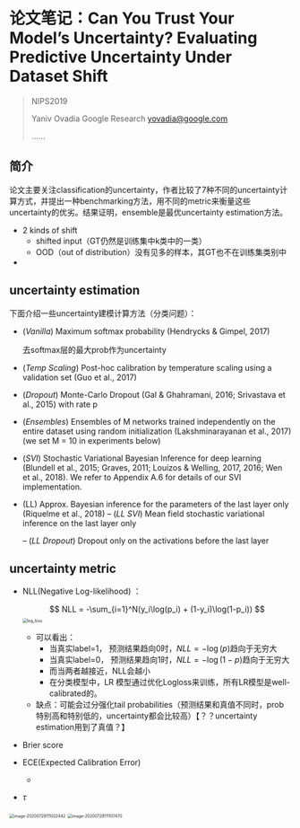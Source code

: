 # 论文笔记：Can You Trust Your Model’s Uncertainty? Evaluating Predictive Uncertainty Under Dataset Shift

> NIPS2019
>
> Yaniv Ovadia Google Research  yovadia@google.com
>
> ……

## 简介

论文主要关注classification的uncertainty，作者比较了7种不同的uncertainty计算方式，并提出一种benchmarking方法，用不同的metric来衡量这些uncertainty的优劣。结果证明，ensemble是最优uncertainty estimation方法。

- 2 kinds of shift
  - shifted input（GT仍然是训练集中k类中的一类）
  - OOD（out of distribution）没有见多的样本，其GT也不在训练集类别中
- 

## uncertainty estimation

下面介绍一些uncertainty建模计算方法（分类问题）：

- (*Vanilla*) Maximum softmax probability (Hendrycks & Gimpel, 2017)

  去softmax层的最大prob作为uncertainty

- (*Temp Scaling*) Post-hoc calibration by temperature scaling using a validation set (Guo et al., 2017)

  

- (*Dropout*) Monte-Carlo Dropout (Gal & Ghahramani, 2016; Srivastava et al., 2015) with rate p

- (*Ensembles*) Ensembles of M networks trained independently on the entire dataset using random initialization (Lakshminarayanan et al., 2017) (we set M = 10 in experiments below)

- (*SVI*) Stochastic Variational Bayesian Inference for deep learning (Blundell et al., 2015; Graves, 2011; Louizos & Welling, 2017, 2016; Wen et al., 2018). We refer to Appendix A.6 for details of our SVI implementation.

- (LL) Approx. Bayesian inference for the parameters of the last layer only (Riquelme et al., 2018) – (*LL SVI*) Mean field stochastic variational inference on the last layer only

  – (*LL Dropout*) Dropout only on the activations before the last layer

## uncertainty metric



- NLL(Negative Log-likelihood) ：

  
  $$
  NLL = -\sum_{i=1}^N(y_i\log(p_i) + (1-y_i)\log(1-p_i))
  $$
  <img src="https://conorsdatablog.files.wordpress.com/2018/03/log_loss.png?w=615&h=597" alt="log_loss" style="zoom:50%;" />

  - 可以看出：
    - 当真实label=1， 预测结果趋向0时，$NLL=-\log(p)$趋向于无穷大
    - 当真实label=0， 预测结果趋向1时，$NLL=-\log(1-p)$趋向于无穷大
    - 而当两者越接近，NLL会越小
    - 在分类模型中，LR 模型通过优化Logloss来训练，所有LR模型是well-calibrated的。
  - 缺点：可能会过分强化tail probabilities（预测结果和真值不同时，prob特别高和特别低的，uncertainty都会比较高）【？？uncertainty estimation用到了真值？】

- Brier score

- ECE(Expected Calibration Error)
  
  - 
- $\tau$





<img src="https://tva1.sinaimg.cn/large/008eGmZEly1gox36gfgjqj316m0mk0xj.jpg" alt="image-20200729111022442" style="zoom:50%;" />

<img src="https://tva1.sinaimg.cn/large/008eGmZEly1gox36fxwiej31760ng78v.jpg" alt="image-20200729111107470" style="zoom:50%;" />

